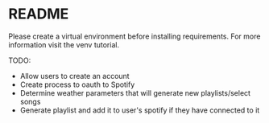 # README
Please create a virtual environment before installing requirements. For more information visit the venv tutorial.

TODO:
- Allow users to create an account
- Create process to oauth to Spotify
- Determine weather parameters that will generate new playlists/select songs
- Generate playlist and add it to user's spotify if they have connected to it